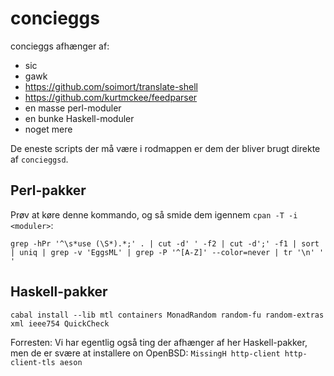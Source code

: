 # concieggs

concieggs afhænger af:

  + sic
  + gawk
  + https://github.com/soimort/translate-shell
  + https://github.com/kurtmckee/feedparser
  + en masse perl-moduler
  + en bunke Haskell-moduler
  + noget mere

De eneste scripts der må være i rodmappen er dem der bliver brugt direkte af
`concieggsd`.

## Perl-pakker

Prøv at køre denne kommando, og så smide dem igennem `cpan -T -i <moduler>`:

```
grep -hPr '^\s*use (\S*).*;' . | cut -d' ' -f2 | cut -d';' -f1 | sort | uniq | grep -v 'EggsML' | grep -P '^[A-Z]' --color=never | tr '\n' ' '
```

## Haskell-pakker

```
cabal install --lib mtl containers MonadRandom random-fu random-extras xml ieee754 QuickCheck
```

Forresten: Vi har egentlig også ting der afhænger af her Haskell-pakker, men de er svære at installere on OpenBSD: `MissingH http-client http-client-tls aeson`

